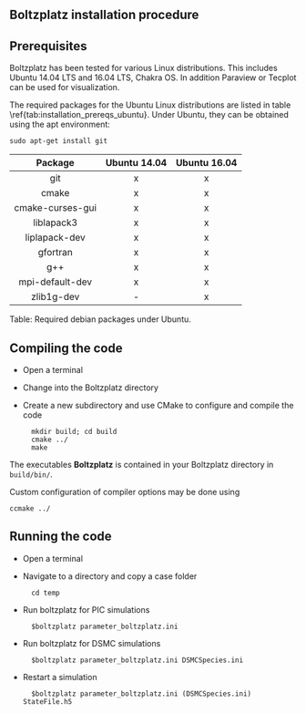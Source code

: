 ## Boltzplatz installation procedure

## Prerequisites

Boltzplatz has been tested for various Linux distributions. This includes Ubuntu 14.04 LTS and 16.04 LTS, Chakra OS. In addition Paraview or Tecplot can be used for visualization.

The required packages for the Ubuntu Linux distributions are listed in table \ref{tab:installation_prereqs_ubuntu}. Under Ubuntu, they can be obtained using the apt environment:

    sudo apt-get install git
    

| Package          | Ubuntu 14.04    | Ubuntu 16.04    |
|:----------------:|:---------------:|:---------------:|
| git              | x               |      x          |
| cmake            | x               |      x          |
| cmake-curses-gui | x               |      x          |
| liblapack3       | x               |      x          |
| liplapack-dev    | x               |      x          |
| gfortran         | x               |      x          |
| g++              | x               |      x          |
|  mpi-default-dev | x               |      x          |
| zlib1g-dev       | -               |     x           |

Table: Required debian packages under Ubuntu.

## Compiling the code

* Open a terminal
* Change into the Boltzplatz directory
* Create a new subdirectory and use CMake to configure and compile the code

        mkdir build; cd build
        cmake ../
        make

The executables **Boltzplatz** is contained in your Boltzplatz directory in `build/bin/`.

Custom configuration of compiler options may be done using

    ccmake ../

## Running the code

* Open a terminal
* Navigate to a directory and copy a case folder 

        cd temp

* Run boltzplatz for PIC simulations

        $boltzplatz parameter_boltzplatz.ini

* Run boltzplatz for DSMC simulations

        $boltzplatz parameter_boltzplatz.ini DSMCSpecies.ini

* Restart a simulation

        $boltzplatz parameter_boltzplatz.ini (DSMCSpecies.ini)  StateFile.h5
